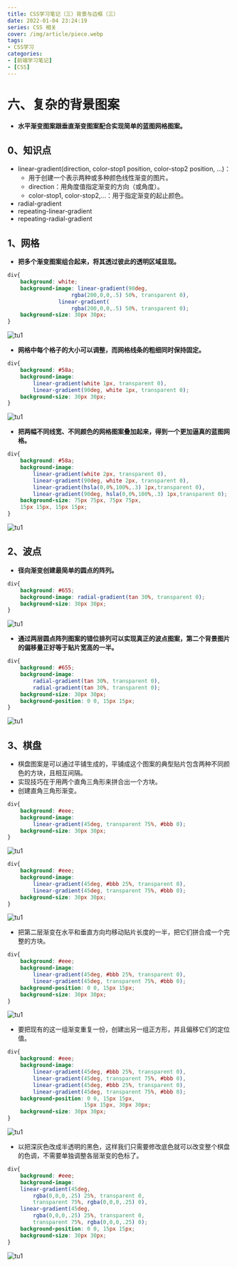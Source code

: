 ```yaml
---
title: CSS学习笔记（三）背景与边框（三）
date: 2022-01-04 23:24:19
series: CSS 相关
cover: /img/article/piece.webp
tags:
- CSS学习
categories:
- [前端学习笔记]
- [CSS]
---
```


# 六、复杂的背景图案

* **水平渐变图案跟垂直渐变图案配合实现简单的蓝图网格图案。**

## 0、知识点

* linear-gradient(direction, color-stop1 position, color-stop2  position, ...)：
    * 用于创建一个表示两种或多种颜色线性渐变的图片。
    * direction：用角度值指定渐变的方向（或角度）。
    * color-stop1, color-stop2,...：用于指定渐变的起止颜色。
* radial-gradient
* repeating-linear-gradient
* repeating-radial-gradient

## 1、网格

* **把多个渐变图案组合起来，将其透过彼此的透明区域显现。**

```css
div{
    background: white;
    background-image: linear-gradient(90deg,
                    rgba(200,0,0,.5) 50%, transparent 0),
                linear-gradient(
                    rgba(200,0,0,.5) 50%, transparent 0);
    background-size: 30px 30px;
}
```

![tu1](css-3/pic1.png)

* **网格中每个格子的大小可以调整，而网格线条的粗细同时保持固定。**

```css
div{
    background: #58a;
    background-image:
        linear-gradient(white 1px, transparent 0),
        linear-gradient(90deg, white 1px, transparent 0);
    background-size: 30px 30px;
}
```

![tu1](css-3/pic2.png)

* **把两幅不同线宽、不同颜色的网格图案叠加起来，得到一个更加逼真的蓝图网格。**

```css
div{
    background: #58a;
    background-image:
        linear-gradient(white 2px, transparent 0),
        linear-gradient(90deg, white 2px, transparent 0),
        linear-gradient(hsla(0,0%,100%,.3) 1px,transparent 0),
        linear-gradient(90deg, hsla(0,0%,100%,.3) 1px,transparent 0);
    background-size: 75px 75px, 75px 75px,
    15px 15px, 15px 15px;
}
```

![tu1](css-3/pic3.png)

## 2、波点

* **径向渐变创建最简单的圆点的阵列。**

```css
div{
    background: #655;
    background-image: radial-gradient(tan 30%, transparent 0);
    background-size: 30px 30px;
}
```

![tu1](css-3/pic4-1.png)

* **通过两层圆点阵列图案的错位排列可以实现真正的波点图案，第二个背景图片的偏移量正好等于贴片宽高的一半。**

```css
div{
    background: #655;
    background-image: 
        radial-gradient(tan 30%, transparent 0),
        radial-gradient(tan 30%, transparent 0);
    background-size: 30px 30px;
    background-position: 0 0, 15px 15px;
}
```

![tu1](css-3/pic4-2.png)

## 3、棋盘

* 棋盘图案是可以通过平铺生成的，平铺成这个图案的典型贴片包含两种不同颜色的方块，且相互间隔。
* 实现技巧在于用两个直角三角形来拼合出一个方块。
* 创建直角三角形渐变。

```css
div{
    background: #eee;
    background-image:
        linear-gradient(45deg, transparent 75%, #bbb 0);
    background-size: 30px 30px;
}
```

![tu1](css-3/pic5.png)

```css
div{
    background: #eee;
    background-image:
        linear-gradient(45deg, #bbb 25%, transparent 0),
        linear-gradient(45deg, transparent 75%, #bbb 0);
    background-size: 30px 30px;
}
```

![tu1](css-3/pic6.png)

* 把第二层渐变在水平和垂直方向均移动贴片长度的一半，把它们拼合成一个完整的方块。

```css
div{
    background: #eee;
    background-image:
        linear-gradient(45deg, #bbb 25%, transparent 0),
        linear-gradient(45deg, transparent 75%, #bbb 0);
    background-position: 0 0, 15px 15px;
    background-size: 30px 30px;
}
```

![tu1](css-3/pic7.png)

* 要把现有的这一组渐变重复一份，创建出另一组正方形，并且偏移它们的定位值。

```css
div{
    background: #eee;
    background-image:
        linear-gradient(45deg, #bbb 25%, transparent 0),
        linear-gradient(45deg, transparent 75%, #bbb 0),
        linear-gradient(45deg, #bbb 25%, transparent 0),
        linear-gradient(45deg, transparent 75%, #bbb 0);
    background-position: 0 0, 15px 15px,
                        15px 15px, 30px 30px;
    background-size: 30px 30px;
}
```

![tu1](css-3/pic8.png)

* 以把深灰色改成半透明的黑色，这样我们只需要修改底色就可以改变整个棋盘的色调，不需要单独调整各层渐变的色标了。

```css
div{
    background: #eee;
    background-image:
    linear-gradient(45deg,
        rgba(0,0,0,.25) 25%, transparent 0,
        transparent 75%, rgba(0,0,0,.25) 0),
    linear-gradient(45deg,
        rgba(0,0,0,.25) 25%, transparent 0,
        transparent 75%, rgba(0,0,0,.25) 0);
    background-position: 0 0, 15px 15px;
    background-size: 30px 30px;
}
```

![tu1](css-3/pic9.png)